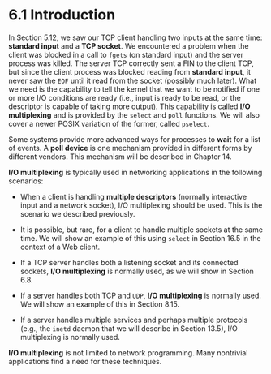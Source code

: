 # 6.1 Introduction

In Section 5.12, we saw our  TCP client handling two inputs at the same time: **standard input** and a **TCP  socket**. We encountered a problem when the client was blocked in a call to `fgets` (on standard input) and the server process was killed. The server TCP correctly sent a FIN to the client TCP, but since the client process was blocked reading from **standard input**, it never saw the `EOF` until it read from the socket (possibly much later). What we need is the capability to tell the kernel  that we want to be notified if one or more I/O conditions are ready (i.e., input is ready to be read, or the descriptor is capable of taking more output). This capability is called **I/O multiplexing** and is provided by the `select` and `poll` functions. We will also cover a newer POSIX variation of the former, called `pselect`.

Some systems provide more advanced ways for processes to **wait** for a list of events. A **poll device** is one 
mechanism provided in different forms by different vendors. This mechanism will be described in Chapter  14.

**I/O multiplexing** is typically used in networking applications in the following scenarios:

- When a client is handling **multiple descriptors** (normally interactive input and a network socket), I/O multiplexing should be used. This is the scenario we described previously.

- It is possible, but rare, for a client to handle multiple sockets at the same time. We will show an example of this using `select` in Section  16.5 in the context of a Web client.

- If a TCP server handles both a listening socket and its connected sockets, **I/O multiplexing** is normally used, as we will show in Section  6.8.

- If a server handles both TCP and `UDP`, **I/O multiplexing** is 
  normally used. We will show an example of this in Section 8.15.

- If a server handles multiple services and perhaps multiple 
  protocols (e.g., the `inetd` daemon that we will describe in Section  13.5), I/O multiplexing is normally used.

**I/O multiplexing** is not limited to network programming. Many nontrivial applications find a need for these techniques.